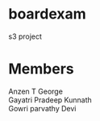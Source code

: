 # boardexam
s3 project
# Members 
Anzen T George </br>
Gayatri Pradeep Kunnath </br>
Gowri parvathy Devi
